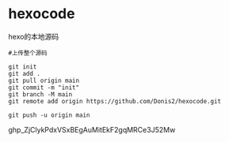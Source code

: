 # hexocode
hexo的本地源码

```git
#上传整个源码

git init
git add .
git pull origin main
git commit -m "init"
git branch -M main
git remote add origin https://github.com/Donis2/hexocode.git

git push -u origin main

```
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
